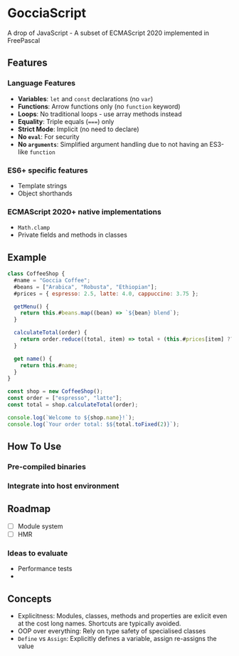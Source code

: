 # GocciaScript

A drop of JavaScript - A subset of ECMAScript 2020 implemented in FreePascal

## Features

### Language Features

- **Variables**: `let` and `const` declarations (no `var`)
- **Functions**: Arrow functions only (no `function` keyword)
- **Loops**: No traditional loops - use array methods instead
- **Equality**: Triple equals (`===`) only
- **Strict Mode**: Implicit (no need to declare)
- **No `eval`**: For security
- **No `arguments`**: Simplified argument handling due to not having an ES3-like `function`

### ES6+ specific features

- Template strings
- Object shorthands

### ECMAScript 2020+ native implementations

- `Math.clamp`
- Private fields and methods in classes

## Example

```javascript
class CoffeeShop {
  #name = "Goccia Coffee";
  #beans = ["Arabica", "Robusta", "Ethiopian"];
  #prices = { espresso: 2.5, latte: 4.0, cappuccino: 3.75 };

  getMenu() {
    return this.#beans.map((bean) => `${bean} blend`);
  }

  calculateTotal(order) {
    return order.reduce((total, item) => total + (this.#prices[item] ?? 0), 0);
  }

  get name() {
    return this.#name;
  }
}

const shop = new CoffeeShop();
const order = ["espresso", "latte"];
const total = shop.calculateTotal(order);

console.log(`Welcome to ${shop.name}!`);
console.log(`Your order total: $${total.toFixed(2)}`);
```

## How To Use

### Pre-compiled binaries

### Integrate into host environment

## Roadmap

- [ ] Module system
- [ ] HMR

### Ideas to evaluate

- Performance tests
-

## Concepts

- Explicitness: Modules, classes, methods and properties are exlicit even at the cost long names. Shortcuts are typically avoided.
- OOP over everything: Rely on type safety of specialised classes
- `Define` vs `Assign`: Explicitly defines a variable, assign re-assigns the value

